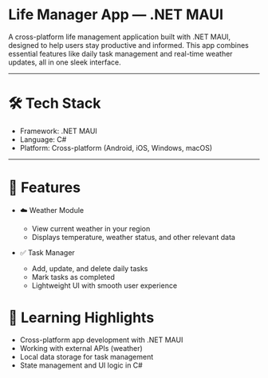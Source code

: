 # Life Manager App — .NET MAUI
A cross-platform life management application built with .NET MAUI, designed to help users stay productive and informed. This app combines essential features like daily task management and real-time weather updates, all in one sleek interface.

---

# 🛠 Tech Stack
* Framework: .NET MAUI
* Language: C#
* Platform: Cross-platform (Android, iOS, Windows, macOS)

---

# 📌 Features
* ☁️ Weather Module
  * View current weather in your region
  * Displays temperature, weather status, and other relevant data

* ✅ Task Manager
  * Add, update, and delete daily tasks
  * Mark tasks as completed
  * Lightweight UI with smooth user experience

# 🧠 Learning Highlights
* Cross-platform app development with .NET MAUI
* Working with external APIs (weather)
* Local data storage for task management
* State management and UI logic in C#
